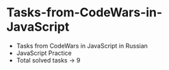 # Tasks-from-CodeWars-in-JavaScript

- Tasks from CodeWars in JavaScript in Russian
- JavaScript Practice
- Total solved tasks -> 9

